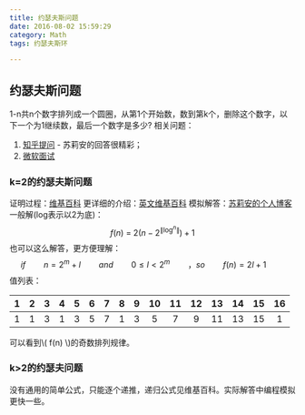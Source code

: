 ```yaml
---
title: 约瑟夫斯问题
date: 2016-08-02 15:59:29
category: Math
tags: 约瑟夫斯环

---
```


## 约瑟夫斯问题

1-n共n个数字排列成一个圆圈，从第1个开始数，数到第k个，删除这个数字，以下一个为1继续数，最后一个数字是多少?
相关问题：
1. [知乎提问](https://www.zhihu.com/question/21874955) - 苏莉安的回答很精彩；
2. [微软面试](http://www.nowcoder.com/questionTerminal/3213d528946a4056ab48c4bd1a0d7fa6?orderByHotValue=2&done=0&pos=3&onlyReference=false)

### k=2的约瑟夫斯问题
证明过程：[维基百科](https://zh.wikipedia.org/wiki/%E7%BA%A6%E7%91%9F%E5%A4%AB%E6%96%AF%E9%97%AE%E9%A2%98)
更详细的介绍：[英文维基百科](https://en.wikipedia.org/wiki/Josephus_problem)
模拟解答：[苏莉安的个人博客](http://www.funnyjs.com/josephusproblem/)
一般解(log表示以2为底)：
$$ f(n)\ =\ 2(n - 2^{\|\log^n\|})+1 $$
也可以这么解答，更方便理解：
$$if\qquad n=2^m+l \qquad and \qquad 0 \le l \lt 2^m \qquad，so \qquad f(n)=2l+1 \qquad$$
值列表：

| 1 | 2 | 3 | 4 | 5 | 6 | 7 | 8 | 9 | 10 | 11 | 12 | 13 | 14 | 15 | 16 |
| :-: | :-: | :-: | :-: | :-: | :-: | :-: | :-: | :-: | :-: | :-: | :-: | :-: |  :-: | :-: | :-: |
| 1 | 1 | 3 | 1 | 3 | 5 | 7 | 1 | 3 | 5 | 7 | 9 | 11 | 13 | 15 | 1 |
可以看到\\( f(n) \\)的奇数排列规律。

### k>2的约瑟夫问题
没有通用的简单公式，只能逐个递推，递归公式见维基百科。实际解答中编程模拟更快一些。